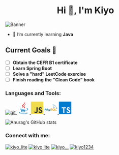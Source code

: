 <h1 align="center">Hi 👋, I'm Kiyo</h1>



![Banner ](https://github.com/kiyoLite/KiyoLite/assets/155318310/d2d51426-6ab4-42c4-b84f-c2371335ad41) 

- 🌱 I’m currently learning **Java**
## Current Goals 🎯

- [ ] **Obtain the CEFR B1 certificate**
- [ ] **Learn Spring Boot**
- [ ] **Solve a "hard" LeetCode exercise**
- [ ] **Finish reading the "Clean Code" book**

<h3 align="left">Languages and Tools:</h3>
<p align="left"> <a href="https://git-scm.com/" target="_blank" rel="noreferrer"> <img src="https://www.vectorlogo.zone/logos/git-scm/git-scm-icon.svg" alt="git" width="40" height="40"/> </a> <a href="https://www.java.com" target="_blank" rel="noreferrer"> <img src="https://raw.githubusercontent.com/devicons/devicon/master/icons/java/java-original.svg" alt="java" width="40" height="40"/> </a> <a href="https://developer.mozilla.org/en-US/docs/Web/JavaScript" target="_blank" rel="noreferrer"> <img src="https://raw.githubusercontent.com/devicons/devicon/master/icons/javascript/javascript-original.svg" alt="javascript" width="40" height="40"/> </a> <a href="https://www.mysql.com/" target="_blank" rel="noreferrer"> <img src="https://raw.githubusercontent.com/devicons/devicon/master/icons/mysql/mysql-original-wordmark.svg" alt="mysql" width="40" height="40"/> </a> <a href="https://www.typescriptlang.org/" target="_blank" rel="noreferrer"> <img src="https://raw.githubusercontent.com/devicons/devicon/master/icons/typescript/typescript-original.svg" alt="typescript" width="40" height="40"/> </a> </p>

![Anurag's GitHub stats](https://github-readme-stats.vercel.app/api?username=KiyoLite&show_icons=true&theme=transparent)

<h3 align="left">Connect with me:</h3>

<p align="left">
<a href="https://twitter.com/kiyo_lite" target="blank"><img align="center" src="https://raw.githubusercontent.com/rahuldkjain/github-profile-readme-generator/master/src/images/icons/Social/twitter.svg" alt="kiyo_lite" height="30" width="40" /></a>
<a href="https://linkedin.com/in/kiyo lite" target="blank"><img align="center" src="https://raw.githubusercontent.com/rahuldkjain/github-profile-readme-generator/master/src/images/icons/Social/linked-in-alt.svg" alt="kiyo lite" height="30" width="40" /></a>
<a href="https://www.leetcode.com/kiyo__" target="blank"><img align="center" src="https://raw.githubusercontent.com/rahuldkjain/github-profile-readme-generator/master/src/images/icons/Social/leet-code.svg" alt="kiyo__" height="30" width="40" /></a>
<a href="https://discord.gg/kiyo1234" target="blank"><img align="center" src="https://raw.githubusercontent.com/rahuldkjain/github-profile-readme-generator/master/src/images/icons/Social/discord.svg" alt="kiyo1234" height="30" width="40" /></a>
</p>
